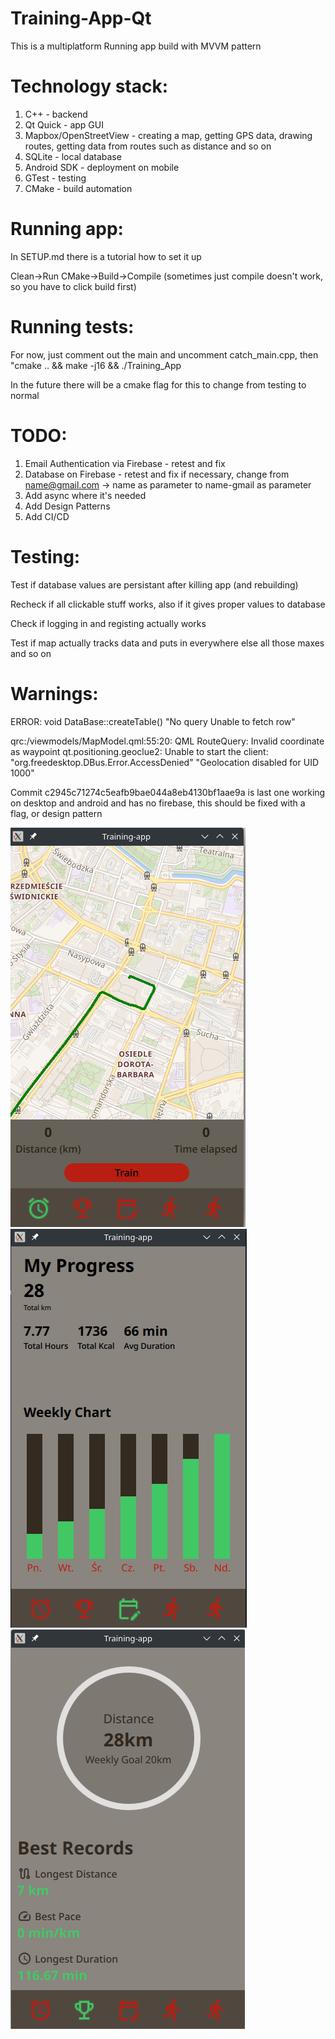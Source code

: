 # Training-App-Qt

This is a multiplatform Running app build with MVVM pattern

# Technology stack:

1. C++ - backend
2. Qt Quick - app GUI
3. Mapbox/OpenStreetView - creating a map, getting GPS data, drawing routes, getting data from routes such as distance and so on
4. SQLite - local database
5. Android SDK - deployment on mobile
6. GTest - testing
7. CMake - build automation


# Running app:

In SETUP.md there is a tutorial how to set it up

Clean->Run CMake->Build->Compile (sometimes just compile doesn't work, so you have to click build first)


# Running tests:

For now, just comment out the main and uncomment catch_main.cpp, then "cmake .. && make -j16 && ./Training_App

In the future there will be a cmake flag for this to change from testing to normal


# TODO:
1. Email Authentication via Firebase - retest and fix
2. Database on Firebase - retest and fix if necessary, change from name@gmail.com -> name as parameter to name-gmail as parameter
3. Add async where it's needed
4. Add Design Patterns 
5. Add CI/CD



# Testing:

Test if database values are persistant after killing app (and rebuilding)

Recheck if all clickable stuff works, also if it gives proper values to database

Check if logging in and registing actually works

Test if map actually tracks data and puts in everywhere else all those maxes and so on



# Warnings:

ERROR:  void DataBase::createTable() "No query Unable to fetch row"

qrc:/viewmodels/MapModel.qml:55:20: QML RouteQuery: Invalid coordinate as waypoint
qt.positioning.geoclue2: Unable to start the client: "org.freedesktop.DBus.Error.AccessDenied" "Geolocation disabled for UID 1000"




Commit c2945c71274c5eafb9bae044a8eb4130bf1aae9a is last one working on desktop and android and has no firebase, this should be fixed with a flag, or design pattern

![Getting Started](images/map-image.png)
![Getting Started](images/progress-image.png)
![Getting Started](images/stats-image.png)